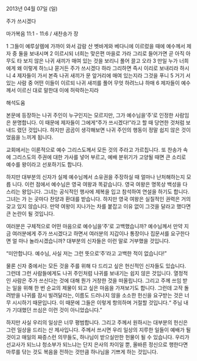 2013년 04월 07일 (일)

주가 쓰시겠다



마가복음 11:1 - 11:6 / 새찬송가  장


1 그들이 예루살렘에 가까이 와서 감람 산 벳바게와 베다니에 이르렀을 때에 예수께서 제자 중 둘을 보내시며 2 이르시되 너희는 맞은편 마을로 가라 그리로 들어가면 곧 아직 아무도 타 보지 않은 나귀 새끼가 매여 있는 것을 보리니 풀어 끌고 오라 3 만일 누가 너희에게 왜 이렇게 하느냐 묻거든 주가 쓰시겠다 하라 그리하면 즉시 이리로 보내리라 하시니
4 제자들이 가서 본즉 나귀 새끼가 문 앞거리에 매여 있는지라 그것을 푸니 5 거기 서 있는 사람 중 어떤 이들이 이르되 나귀 새끼를 풀어 무엇 하려느냐 하매 6 제자들이 예수께서 이르신 대로 말한대 이에 허락하는지라

해석도움





본문에 등장하는 나귀 주인이 누구인지는 모르지만, 그가 예수님을‘주’로 인정한 사람임은
분명합니다. 이 때문에 제자들이 그에게“주가 쓰시겠다!”라고 할 때 당연한 것처럼 보내드
렸던 것입니다. 하지만 곰곰이 생각해보면 나귀 주인의 행동이 정말 쉽지 않은 것이었음을
느끼게 됩니다.

교회에서는 이론적으로 예수 그리스도께서 모든 것의 주라고 가르칩니다. 또 찬송가 속에 그리스도의 주권에 대한 가사를 넣어 부르고, 예배 분위기가 고양될 때면 큰 소리로 예수를 왕이라고 선포하기도 합니다.

하지만 대부분의 신자가 실제 예수님께서 소유권을 주장하실 때 얼마나 난처해하는지 모릅
니다. 이런 점에서 예수님은 영국 여왕과 똑같습니다. 영국 여왕은 명목상 백성을 다스리는
왕입니다. 그녀는 공식적인 행사에 제복을 입고 참석하여 연설을 하기도 합니다. 그녀는 가
는 곳마다 찬양과 환대를 받습니다. 하지만 영국 여왕은 실질적인 권력은 거의 갖고 있지 않습니다. 만약 여왕이 지나가는 차를 붙잡고 이유 없이 그것을 달라고 했다면 큰 논란이 될 것입니다.

여러분은 구체적으로 어떤 마음으로 예수님을‘주’로 고백했습니까? 예수님께서 만약 지금
여러분에게 주가 쓰시겠다고 하면서 여러분의 지갑이나 통장이나 집문서를 요구한다면 얼
마나 놀라시겠습니까? 대부분의 신자들은 이런 말로 거부했을 것입니다.

“미안합니다. 예수님, 사실 저는 그런 뜻으로‘주’라고 고백한 적이 없습니다!”

물론 신자 중에서는 모든 것을 주를 위해 다 드리고 싶은 헌신적인 신자들도 있습니다. 그런데 그런 사람들에게도 나귀 주인처럼 나귀를 보내기는 쉽지 않은 것입니다. 열정적인 사람은 주가 쓰신다는 것에 대해 뭔가 거창한 것을 떠올립니다. 그리고 주께 쓰임 받는 일을 위해 한 번 순교의 제물이 되고 싶은 마음을 가져보기도 합니다. 그런데 고작 돌려받을 나귀를 잠시 빌려달라는, 이름도 드러나지 않을 소소한 헌신을 요구받는 것은 너무 시시하기 때문입니다. 이 때문에 그들은 이렇게 항의하며 거절할 것입니다.“ 주님 내가 기대했던 쓰심은 이런 것이 아니었습니다.”

하지만 사실 우리의 일상은 너무 평범합니다. 그리고 주께서 원하시는 대부분의 헌신은 그런 일상을 드리는 산 제사입니다. 주께서 쓰시면 우리 일상의 지루한 일들이 예배가 될 것이고 매일의 짜증스런 의무들도, 하나님이 받으실만한 헌물이 될 수 있습니다. 우리가 선교사가 되느냐 청소부가 되느냐는 단지 은사의 차이일 뿐, 올바른 정신으로 행한다면 마루를 닦는 것도 복음을 전하는 것만큼 하나님을 기쁘게 하는 것입니다.
